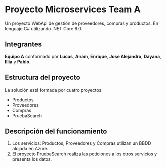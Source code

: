 # Proyecto Microservices Team A

Un proyecto WebApi de gestión de proveedores, compras y productos.
En lenguaje C# utilizando .NET Core 6.0.

## Integrantes

**Equipo A** conformado por **Lucas**, **Airam**, **Enrique**, **Jose Alejandro**, **Dayana**, **Illia** y **Pablo**.

## Estructura del proyecto

La solución está formada por cuatro proyectos:

- Productos
- Proveedores
- Compras
- PruebaSearch

## Descripción del funcionamiento

1. Los servicios: Productos, Proveedores y Compras utilizan un BBDD alojada en Azure.
2. El proyecto PruebaSearch realiza las peticiones a los otros servicios y presenta los datos.
